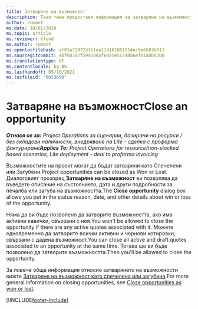 ```yaml
---
title: Затваряне на възможност
description: Тази тема предоставя информация за затваряне на възможност по проект.
author: rumant
ms.date: 10/01/2020
ms.topic: article
ms.reviewer: kfend
ms.author: rumant
ms.openlocfilehash: af01a729723f61ea11d161861554ec9e6b93b811
ms.sourcegitcommit: 40f68387f594180af64a5e5c748b6efa188bd300
ms.translationtype: HT
ms.contentlocale: bg-BG
ms.lasthandoff: 05/10/2021
ms.locfileid: "6013698"
---
```

# <a name="close-an-opportunity"></a><span data-ttu-id="095d2-103">Затваряне на възможност</span><span class="sxs-lookup"><span data-stu-id="095d2-103">Close an opportunity</span></span>

<span data-ttu-id="095d2-104">_**Отнася се за:** Project Operations за сценарии, базирани на ресурси / без складови наличности, внедряване на Lite - сделка с проформа фактуриране_</span><span class="sxs-lookup"><span data-stu-id="095d2-104">_**Applies To:** Project Operations for resource/non-stocked based scenarios, Lite deployment - deal to proforma invoicing_</span></span>

<span data-ttu-id="095d2-105">Възможностите на проект могат да бъдат затваряни като Спечелени или Загубени.</span><span class="sxs-lookup"><span data-stu-id="095d2-105">Project opportunities can be closed as Won or Lost.</span></span> <span data-ttu-id="095d2-106">Диалоговият прозорец **Затваряне на възможност** ви позволява да въведете описание на състоянието, дата и други подробности за печалба или загуба на възможността.</span><span class="sxs-lookup"><span data-stu-id="095d2-106">The **Close opportunity** dialog box allows you put in the status reason, date, and other details about win or loss of the opportunity.</span></span>

<span data-ttu-id="095d2-107">Няма да ви бъде позволено да затворите възможността, ако има активни кавички, свързани с нея.</span><span class="sxs-lookup"><span data-stu-id="095d2-107">You won't be allowed to close the opportunity if there are any active quotes associated with it.</span></span> <span data-ttu-id="095d2-108">Можете едновременно да затворите всички активни и чернови котировки, свързани с дадена възможност.</span><span class="sxs-lookup"><span data-stu-id="095d2-108">You can close all active and draft quotes associated to an opportunity at the same time.</span></span> <span data-ttu-id="095d2-109">Тогава ще ви бъде позволено да затворите възможността.</span><span class="sxs-lookup"><span data-stu-id="095d2-109">Then you'll be allowed to close the opportunity.</span></span>

<span data-ttu-id="095d2-110">За повече обща информация относно затварянето на възможности вижте [Затваряне на възможност като спечелена или загубена](/dynamics365/sales-enterprise/close-opportunity-won-lost-sales).</span><span class="sxs-lookup"><span data-stu-id="095d2-110">For more general information on closing opportunities, see [Close opportunities as won or lost](/dynamics365/sales-enterprise/close-opportunity-won-lost-sales).</span></span>


[!INCLUDE[footer-include](../includes/footer-banner.md)]